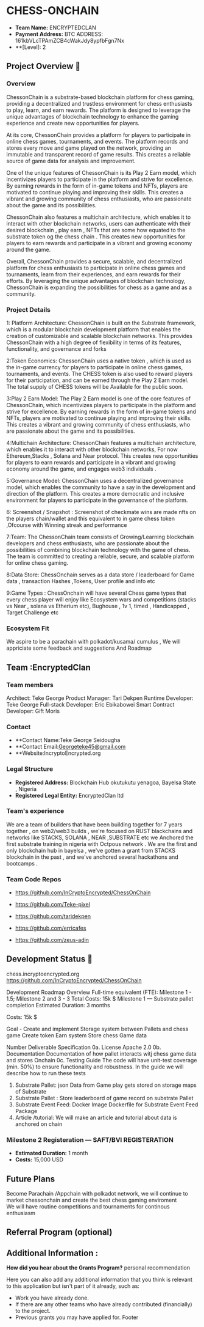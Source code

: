 # CHESS-ONCHAIN
- **Team Name:** ENCRYPTEDCLAN
- **Payment Address:** BTC ADDRESS:  161kbVLcTPAmZCB4cWakJdy8ypfbFgn7Nx
- **[Level]: 2 

## Project Overview :page_facing_up:
### Overview

ChessonChain is a substrate-based blockchain platform for chess gaming, providing a decentralized and trustless environment for chess enthusiasts to play, learn, and earn rewards. The platform is designed to leverage the unique advantages of blockchain technology to enhance the gaming experience and create new opportunities for players.

At its core, ChessonChain provides a platform for players to participate in online chess games, tournaments, and events. The platform records and stores every move and game played on the network, providing an immutable and transparent record of game results. This creates a reliable source of game data for analysis and improvement.

One of the unique features of ChessonChain is its Play 2 Earn model, which incentivizes players to participate in the platform and strive for excellence. By earning rewards in the form of in-game tokens and NFTs, players are motivated to continue playing and improving their skills. This creates a vibrant and growing community of chess enthusiasts, who are passionate about the game and its possibilities.

ChessonChain also features a multichain architecture, which enables it to interact with other blockchain networks, users can authenticate with their desired blockchain , play earn , NFTs that are some how equated to the substrate token og the chess chain . This creates new opportunities for players to earn rewards and participate in a vibrant and growing economy around the game.

Overall, ChessonChain provides a secure, scalable, and decentralized platform for chess enthusiasts to participate in online chess games and tournaments, learn from their experiences, and earn rewards for their efforts. By leveraging the unique advantages of blockchain technology, ChessonChain is expanding the possibilities for chess as a game and as a community.


### Project Details
1: Platform Architecture: ChessonChain is built on the Substrate framework, which is a modular blockchain development platform that enables the creation of customizable and scalable blockchain networks. 
This provides ChessonChain with a high degree of flexibility in terms of its features, functionality, and governance and forks

2:Token Economics: ChessonChain uses a native token , which is used as the in-game currency for players to participate in online chess games, tournaments, and events. The CHESS token is also used to reward players for their participation, and can be earned through the Play 2 Earn model. 
The total supply of CHESS tokens will be Available for the public soon.

3:Play 2 Earn Model: The Play 2 Earn model is one of the core features of ChessonChain, which incentivizes players to participate in the platform and strive for excellence. By earning rewards in the form of in-game tokens and NFTs, players are motivated to continue playing and improving their skills. 
This creates a vibrant and growing community of chess enthusiasts, who are passionate about the game and its possibilities.

4:Multichain Architecture: ChessonChain features a multichain architecture, which enables it to interact with other blockchain networks, For now   Ethereum,Stacks , Solana  and Near protocol. 
This creates new opportunities for players to earn rewards and participate in a vibrant and growing economy around the game, and engages web3 individuals .

5:Governance Model: ChessonChain uses a decentralized governance model, which enables the community to have a say in the development and direction of the platform. 
This creates a more democratic and inclusive environment for players to participate in the governance of the platform.

6: Screenshot / Snapshot : Screenshot of checkmate wins are made nfts on the players chain/wallet and this equivalent to in game chess token ,Ofcourse with Winning streak and performance 

7:Team: The ChessonChain team consists of Growing/Learning blockchain developers and chess enthusiasts, who are passionate about the possibilities of combining blockchain technology with the game of chess. 
The team is committed to creating a reliable, secure, and scalable platform for online chess gaming.

8:Data Store: ChessOnchain serves as a data store / leaderboard for Game data , transaction Hashes ,Tokens, User profile and info etc 

9:Game Types : ChessOnchain will have several Chess game types that every chess player will enjoy like  Ecosystem wars and competitions (stacks vs Near , solana vs Etherium etc), Bughouse ,  1v 1, timed , Handicapped , Target Challenge etc  



### Ecosystem Fit
We aspire to be a parachain with polkadot/kusama/ cumulus , We will appriciate some feedback and suggestions And Roadmap



## Team :EncryptedClan
### Team members
Architect: Teke George
Product Manager: Tari Dekpen
Runtime Developer: Teke George 
Full-stack Developer: Eric Ebikabowei
Smart Contract Developer: Gift Moris


### Contact
- **Contact Name:Teke George Seidougha
- **Contact Email:Georgeteke45@gmail.com
- **Website:IncryptoEncrypted.org

### Legal Structure

- **Registered Address:** Blockchain Hub okutukutu yenagoa, Bayelsa State , Nigeria
- **Registered Legal Entity:** EncryptedClan ltd

### Team's experience

We are a team of builders that have been building together for 7 years together , on web2/web3  builds , we're focused on RUST blackchains  and networks like STACKS, SOLANA , NEAR ,SUBSTRATE etc
we Anchored the first substrate training in nigeria with Octpous network . We are the first and only blockchain hub in bayelsa , we've gotten a grant from STACKS blockchain in the past , and we've anchored several hackathons and bootcamps .

### Team Code Repos
- https://github.com/InCryptoEncrypted/ChessOnChain

- https://github.com/Teke-pixel
- https://github.com/taridekpen
- https://github.com/erricafes
- https://github.com/zeus-adin


## Development Status :open_book:
 chess.incryptoencrypted.org
 https://github.com/InCryptoEncrypted/ChessOnChain

Development Roadmap 
Overview
Full-time equivalent (FTE): Milestone 1 - 1.5; Milestone 2 and 3 - 3
Total Costs: 15k $
Milestone 1 — Substrate pallet completion 
Estimated Duration: 3 months 

Costs: 15k $

Goal - Create and implement Storage system between Pallets and chess game 
Create token Earn system 
Store chess Game data 


Number	Deliverable	Specification
0a.	License	Apache 2.0
0b.	Documentation	 Documentation of how pallet interacts witj chess game data and stores Onchain 
0c.	Testing Guide	The code will have unit-test coverage (min. 50%) to ensure functionality and robustness. In the guide we will describe how to run these tests

1.	Substrate Pallet: json Data from Game play gets stored on storage maps of Substrate 
2.	Substrate Pallet : Store leaderboard of game record on substrate Pallet
3.	Substrate Event Feed: Docker Image	Dockerfile for Substrate Event Feed Package
4. Article /tutorial: We will make an article and tutorial about data is anchored on chain 

### Milestone 2 Registeration — SAFT/BVI REGISTERATION

- **Estimated Duration:** 1 month
- **Costs:** 15,000 USD

## Future Plans

Become Parachain /Appchain with polkadot network, we will continue to market chessonchain and create the best chess gaming enviroment  
We will have routine competitions and tournaments for continous enthusiasm 


## Referral Program (optional)  


## Additional Information :

**How did you hear about the Grants Program?** personal recommendation 

Here you can also add any additional information that you think is relevant to this application but isn't part of it already, such as:

- Work you have already done.
- If there are any other teams who have already contributed (financially) to the project.
- Previous grants you may have applied for.
Footer
